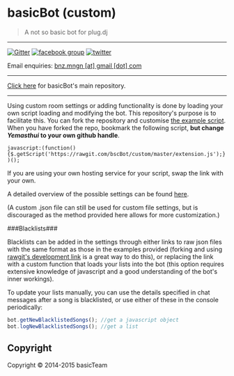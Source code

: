 # basicBot (custom)
> A not so basic bot for plug.dj

---

[![Gitter](https://badges.gitter.im/Join%20Chat.svg)](https://gitter.im/bscBot/source?utm_source=badge&utm_medium=badge&utm_campaign=pr-badge) [![facebook group](https://ssl.benzi.io/dump/facebook-group-badge.svg)](https://facebook.com/groups/basicBot) [![twitter](https://ssl.benzi.io/dump/twitter-badge.svg)](https://twitter.com/bscbt)

Email enquiries: [bnz.mngn [at] gmail [dot] com](mailto:bnz.mngn@gmail.com)

---

[Click here](https://github.com/bscBot/source) for basicBot's main repository.

---

Using custom room settings or adding functionality is done by loading your own script loading and modifying the bot.
This repository's purpose is to facilitate this. You can fork the repository and customise [the example script](https://github.com/bscBot/custom/blob/master/extension.js).
When you have forked the repo, bookmark the following script, __but change _Yemasthui_ to your own github handle__.

`javascript:(function(){$.getScript('https://rawgit.com/bscBot/custom/master/extension.js');})();`

If you are using your own hosting service for your script, swap the link with your own.

A detailed overview of the possible settings can be found [here](https://github.com/bscBot/custom/blob/master/settingsOverview.md).

(A custom .json file can still be used for custom file settings, but is discouraged as the method provided here allows for more customization.)

###Blacklists###

Blacklists can be added in the settings through either links to raw json files with the same format as those in the examples provided (forking and using [rawgit's development link](https://rawgit.com/) is a great way to do this),
or replacing the link with a custom function that loads your lists into the bot (this option requires extensive knowledge of javascript and a good understanding of the bot's inner workings).

To update your lists manually, you can use the details specified in chat messages after a song is blacklisted, or use either of these in the console periodically:
```javascript
bot.getNewBlacklistedSongs(); //get a javascript object
bot.logNewBlacklistedSongs(); //get a list
```


Copyright
---------
Copyright &copy; 2014-2015 basicTeam
